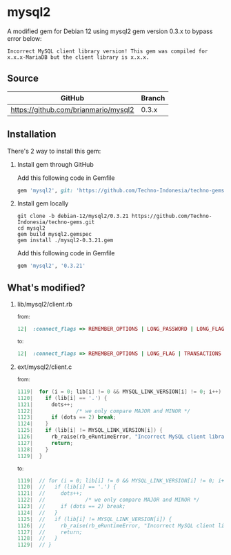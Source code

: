 # mysql2
A modified gem for Debian 12 using mysql2 gem version 0.3.x to bypass error below:

 `Incorrect MySQL client library version! This gem was compiled for x.x.x-MariaDB but the client library is x.x.x.`

## Source
|GitHub|Branch|
|---|----|
|https://github.com/brianmario/mysql2|0.3.x|

## Installation
There's 2 way to install this gem:
  1. Install gem through GitHub
     
      Add this following code in Gemfile
     
      ```RUBY
      gem 'mysql2', git: 'https://github.com/Techno-Indonesia/techno-gems.git', branch: 'debian-12/mysql2/0.3.21'
      ```
  2. Install gem locally
      
      ```
      git clone -b debian-12/mysql2/0.3.21 https://github.com/Techno-Indonesia/techno-gems.git
      cd mysql2
      gem build mysql2.gemspec
      gem install ./mysql2-0.3.21.gem
      ```
        
      Add this following code in Gemfile
     
      ```RUBY
      gem 'mysql2', '0.3.21'
      ```

## What's modified?
1. lib/mysql2/client.rb
   
    <sub>from:</sub>
    ```RUBY
    12|  :connect_flags => REMEMBER_OPTIONS | LONG_PASSWORD | LONG_FLAG | TRANSACTIONS | PROTOCOL_41 | SECURE_CONNECTION,
    ```

    <sub>to:</sub>
    ```RUBY
    12|  :connect_flags => REMEMBER_OPTIONS | LONG_FLAG | TRANSACTIONS | PROTOCOL_41 | SECURE_CONNECTION,
    ```

2. ext/mysql2/client.c

    <sub>from:</sub>
    ```C
    1119|  for (i = 0; lib[i] != 0 && MYSQL_LINK_VERSION[i] != 0; i++) {
    1120|    if (lib[i] == '.') {
    1121|      dots++;
    1122|              /* we only compare MAJOR and MINOR */
    1123|      if (dots == 2) break;
    1124|    }
    1125|    if (lib[i] != MYSQL_LINK_VERSION[i]) {
    1126|      rb_raise(rb_eRuntimeError, "Incorrect MySQL client library version! This gem was compiled for %s but the client library is %s.", MYSQL_LINK_VERSION, lib);
    1127|      return;
    1128|    }
    1129|  }
    ```

    <sub>to:</sub>
    ```C
    1119|  // for (i = 0; lib[i] != 0 && MYSQL_LINK_VERSION[i] != 0; i++) {
    1120|  //   if (lib[i] == '.') {
    1121|  //     dots++;
    1122|  //             /* we only compare MAJOR and MINOR */
    1123|  //     if (dots == 2) break;
    1124|  //   }
    1125|  //   if (lib[i] != MYSQL_LINK_VERSION[i]) {
    1126|  //     rb_raise(rb_eRuntimeError, "Incorrect MySQL client library version! This gem was compiled for %s but the client library is %s.", MYSQL_LINK_VERSION, lib);
    1127|  //     return;
    1128|  //   }
    1129|  // }
    ```
